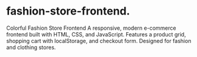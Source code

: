 # fashion-store-frontend.
Colorful Fashion Store Frontend A responsive, modern e-commerce frontend built with HTML, CSS, and JavaScript. Features a product grid, shopping cart with localStorage, and checkout form. Designed for fashion and clothing stores.
